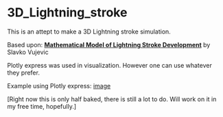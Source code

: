 # 3D_Lightning_stroke

This is an attept to make a 3D Lightning stroke simulation.

Based upon:
 **[Mathematical Model of Lightning Stroke Development](https://www.researchgate.net/publication/224347603_Mathematical_Model_of_Lightning_Stroke_Development)** by Slavko Vujevic
 
Plotly express was used in visualization. However one can use whatever they prefer.

Example using Plotly express:
[image](https://gyazo.com/5eed72b624af98e0469c96da0ff11ec2)

[Right now this is only half baked, there is still a lot to do. Will work on it in my free time, hopefully.]
